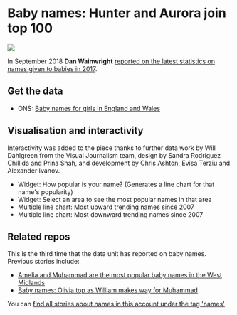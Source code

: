 # Baby names: Hunter and Aurora join top 100

![](https://ichef.bbci.co.uk/news/624/cpsprodpb/B0E2/production/_103528254_optimised-up10-nc.png)

In September 2018 **Dan Wainwright** [reported on the latest statistics on names given to babies in 2017](https://www.bbc.co.uk/news/uk-england-45559619). 

## Get the data

* ONS: [Baby names for girls in England and Wales](https://www.ons.gov.uk/peoplepopulationandcommunity/birthsdeathsandmarriages/livebirths/datasets/babynamesenglandandwalesbabynamesstatisticsgirls)

## Visualisation and interactivity

Interactivity was added to the piece thanks to further data work by Will Dahlgreen from the Visual Journalism team, design by Sandra Rodriguez Chillida and Prina Shah, and development by Chris Ashton, Evisa Terziu and Alexander Ivanov.

* Widget: How popular is your name? (Generates a line chart for that name's popularity)
* Widget: Select an area to see the most popular names in that area
* Multiple line chart: Most upward trending names since 2007
* Multiple line chart: Most downward trending names since 2007

## Related repos 

This is the third time that the data unit has reported on baby names. Previous stories include:

* [Amelia and Muhammad are the most popular baby names in the West Midlands](https://github.com/BBC-Data-Unit/baby-names-midlands)
* [Baby names: Olivia top as William makes way for Muhammad](https://github.com/BBC-Data-Unit/baby-names-2017)

You can [find all stories about names in this account under the tag 'names'](https://github.com/search?q=topic%3Anames+org%3ABBC-Data-Unit&type=Repositories)
